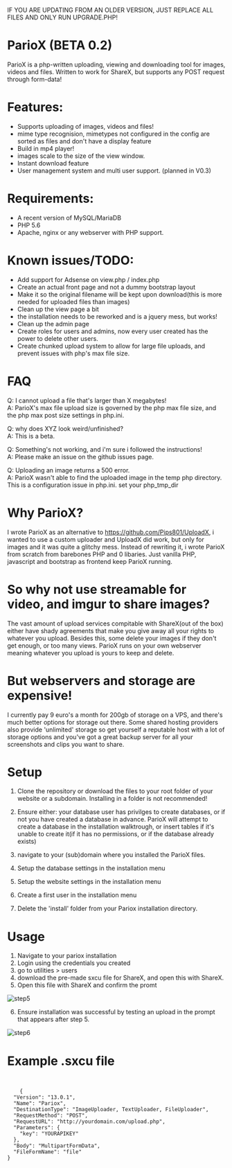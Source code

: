 IF YOU ARE UPDATING FROM AN OLDER VERSION, JUST REPLACE ALL FILES AND ONLY RUN UPGRADE.PHP!

# ParioX (BETA 0.2)
ParioX is a php-written uploading, viewing and downloading tool for images, videos and files. Written to work for ShareX, but supports any POST request through form-data!

# Features:
- Supports uploading of images, videos and files!
- mime type recognision, mimetypes not configured in the config are sorted as files and don't have a display feature
- Build in mp4 player!
- images scale to the size of the view window.
- Instant download feature
- User management system and multi user support. (planned in V0.3)

# Requirements:
- A recent version of MySQL/MariaDB
- PHP 5.6
- Apache, nginx or any webserver with PHP support.




# Known issues/TODO:
- Add support for Adsense on view.php / index.php
- Create an actual front page and not a dummy bootstrap layout
- Make it so the original filename will be kept upon download(this is more needed for uploaded files than images)
- Clean up the view page a bit
- the installation needs to be reworked and is a jquery mess, but works!
- Clean up the admin page
- Create roles for users and admins, now every user created has the power to delete other users.
- Create chunked upload system to allow for large file uploads, and prevent issues with php's max file size.

# FAQ

Q: I cannot upload a file that's larger than X megabytes! \
A: ParioX's max file upload size is governed by the php max file size, and the php max post size settings in php.ini.

Q: why does XYZ look weird/unfinished? \
A: This is a beta.

Q: Something's not working, and i'm sure i followed the instructions! \
A: Please make an issue on the github issues page.

Q: Uploading an image returns a 500 error. \
A: ParioX wasn't able to find the uploaded image in the temp php directory. This is a configuration issue in php.ini. set your php_tmp_dir

# Why ParioX?
I wrote ParioX as an alternative to https://github.com/Pips801/UploadX, i wanted to use a custom uploader and UploadX did work, but only for images and it was quite a glitchy mess. Instead of rewriting it, i wrote ParioX from scratch from barebones PHP and 0 libaries. Just vanilla PHP, javascript and bootstrap as frontend keep ParioX running.

# So why not use streamable for video, and imgur to share images?
The vast amount of upload services compitable with ShareX(out of the box) either have shady agreements that make you give away all your rights to whatever you upload. Besides this, some delete your images if they don't get enough, or too many views. ParioX runs on your own webserver meaning whatever you upload is yours to keep and delete.

# But webservers and storage are expensive!
I currently pay 9 euro's a month for 200gb of storage on a VPS, and there's much better options for storage out there. Some shared hosting providers also provide 'unlimited' storage so get yourself a reputable host with a lot of storage options and you've got a great backup server for all your screenshots and clips you want to share.


# Setup 
1. Clone the repository or download the files to your root folder of your website or a subdomain. Installing in a folder is not recommended!

2. Ensure either: your database user has privilges to create databases, or if not you have created a database in advance. ParioX will attempt to create a database in the installation walktrough, or insert tables if it's unable to create it(if it has no permissions, or if the database already exists)

3. navigate to your (sub)domain where you installed the ParioX files.

4. Setup the database settings in the installation menu
5. Setup the website settings in the installation menu
6. Create a first user in the installation menu
7. Delete the 'install' folder from your Pariox installation directory.

# Usage
1. Navigate to your pariox installation
2. Login using the credentials you created
3. go to utilities > users
4. download the pre-made sxcu file for ShareX, and open this with ShareX.
5. Open this file with ShareX and confirm the promt

![step5](https://images.mgroeneveld.nl/images/6495d096.png)

6. Ensure installation was successful by testing an upload in the prompt that appears after step 5.

![step6](https://images.mgroeneveld.nl/images/2cef102a.png)

# Example .sxcu file
```


    {
  "Version": "13.0.1",
  "Name": "Pariox",
  "DestinationType": "ImageUploader, TextUploader, FileUploader",
  "RequestMethod": "POST",
  "RequestURL": "http://yourdomain.com/upload.php",
  "Parameters": {
    "key": "YOURAPIKEY"
  },
  "Body": "MultipartFormData",
  "FileFormName": "file"
}
    
    

```
